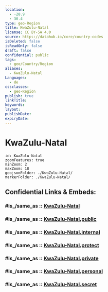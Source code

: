 ```yaml
---
location:
  - -28.9
  - 30.4
type: geo-Region
title: KwaZulu-Natal
license: CC BY-SA 4.0
source: https://datahub.io/core/country-codes
isDeleted: false
isReadOnly: false
draft: false
confidential: public
tags:
  - geo/Country/Region
aliases:
  - KwaZulu-Natal
Languages:
  - de
cssclasses:
  - geo-Region
publish: true
linkTitle:
keywords:
layout:
publishDate:
expiryDate:
---
```


# KwaZulu-Natal

```leaflet
id: KwaZulu-Natal
zoomFeatures: true 
minZoom: 2 
maxZoom: 18
geojsonFolder: ./KwaZulu-Natal/
markerFolder: ./KwaZulu-Natal/
```


## Confidential Links & Embeds: 

### #is_/same_as :: [KwaZulu-Natal](/_Standards/Earth/Continent/Africa/Africa~South/South_Africa/provinces~South_Africa/KwaZulu-Natal.md) 

### #is_/same_as :: [KwaZulu-Natal.public](/_public/Earth/Continent/Africa/Africa~South/South_Africa/provinces~South_Africa/KwaZulu-Natal.public.md) 

### #is_/same_as :: [KwaZulu-Natal.internal](/_internal/Earth/Continent/Africa/Africa~South/South_Africa/provinces~South_Africa/KwaZulu-Natal.internal.md) 

### #is_/same_as :: [KwaZulu-Natal.protect](/_protect/Earth/Continent/Africa/Africa~South/South_Africa/provinces~South_Africa/KwaZulu-Natal.protect.md) 

### #is_/same_as :: [KwaZulu-Natal.private](/_private/Earth/Continent/Africa/Africa~South/South_Africa/provinces~South_Africa/KwaZulu-Natal.private.md) 

### #is_/same_as :: [KwaZulu-Natal.personal](/_personal/Earth/Continent/Africa/Africa~South/South_Africa/provinces~South_Africa/KwaZulu-Natal.personal.md) 

### #is_/same_as :: [KwaZulu-Natal.secret](/_secret/Earth/Continent/Africa/Africa~South/South_Africa/provinces~South_Africa/KwaZulu-Natal.secret.md)

